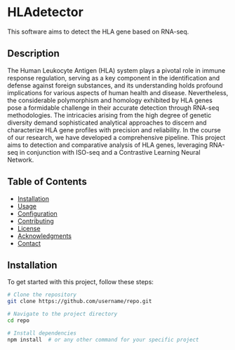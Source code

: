 # HLAdetector
This software aims to detect the HLA gene based on RNA-seq.

## Description
The Human Leukocyte Antigen (HLA) system plays a pivotal role in immune response regulation, serving as a key component in the identification and defense against foreign substances, and its understanding holds profound implications for various aspects of human health and disease. Nevertheless, the considerable polymorphism and homology exhibited by HLA genes pose a formidable challenge in their accurate detection through RNA-seq methodologies. The intricacies arising from the high degree of genetic diversity demand sophisticated analytical approaches to discern and characterize HLA gene profiles with precision and reliability. In the course of our research, we have developed a comprehensive pipeline. This project aims to detection and comparative analysis of HLA genes, leveraging RNA-seq in conjunction with ISO-seq and a Contrastive Learning Neural Network. 

## Table of Contents

- [Installation](#installation)
- [Usage](#usage)
- [Configuration](#configuration)
- [Contributing](#contributing)
- [License](#license)
- [Acknowledgments](#acknowledgments)
- [Contact](#contact)

## Installation

To get started with this project, follow these steps:

```bash
# Clone the repository
git clone https://github.com/username/repo.git

# Navigate to the project directory
cd repo

# Install dependencies
npm install  # or any other command for your specific project
